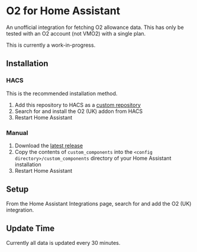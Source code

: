 # O2 for Home Assistant

An unofficial integration for fetching O2 allowance data. This has only be tested with an O2 account (not VMO2) with a single plan.

This is currently a work-in-progress.


## Installation

### HACS
This is the recommended installation method.
1. Add this repository to HACS as a [custom repository](https://hacs.xyz/docs/faq/custom_repositories)
2. Search for and install the O2 (UK) addon from HACS
3. Restart Home Assistant

### Manual
1. Download the [latest release](https://github.com/dan-r/HomeAssistant-O2/releases)
2. Copy the contents of `custom_components` into the `<config directory>/custom_components` directory of your Home Assistant installation
3. Restart Home Assistant


## Setup
From the Home Assistant Integrations page, search for and add the O2 (UK) integration.

## Update Time
Currently all data is updated every 30 minutes.
